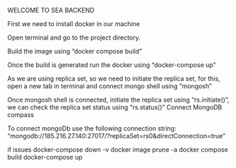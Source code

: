 WELCOME TO SEA BACKEND

First we need to install docker in our machine

Open terminal and go to the project directory.

Build the image using “docker compose build”

Once the build is generated run the docker using “docker-compose up”

As we are using replica set, so we need to initiate the replica set, for this, open a new tab in terminal and connect mongo shell using “mongosh”

Once mongosh shell is connected, initiate the replica set using “rs.initiate()”, we can check the replica set status using “rs.status()” Connect MongoDB compass

To connect mongoDb use the following connection string: “mongodb://185.216.27.140:27017/?replicaSet=rs0&directConnection=true”


if issues
docker-compose down -v
docker image prune -a
docker compose build
docker-compose up 


